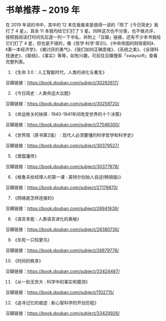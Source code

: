 # 书单推荐 – 2019 年

在 2019 年读的书中，其中的 12 本在我看来是值得一读的「除了《今日简史》我打了 4 星」，其余 11 本我均给它们打了 5 星。同样这次也不分类，也不做点评，按照我阅读打时间先后逐一列一下书名，并附上「豆瓣」链接，还有不少本书我给它们打了 4 星，但也是不错的，像《哲学·科学·常识》、《中央帝国的财政密码》、《第一本经济学》、《被讨厌的勇气》、《我们如何正确思维》、《系统之美》、《全球科技通史》、《联结》、《事实》等等，如有兴趣，可前往豆瓣搜索「swaysoft」查看完整列表。

01. 《生命 3.0：人工智能时代，人类的进化与重生》

豆瓣链接：https://book.douban.com/subject/30262617/

02. 《今日简史 : 人类命运大议题》

豆瓣链接：https://book.douban.com/subject/30259720/

03. 《命运攸关的抉择 : 1940-1941年间改变世界的十个决策》

豆瓣链接：https://book.douban.com/subject/27046300/

04. 《世界观（原书第2版） : 现代人必须要懂的科学哲学和科学史》

豆瓣链接：https://book.douban.com/subject/30379527/

05. 《曾国藩传》

豆瓣链接：https://book.douban.com/subject/30377678/

06. 《格鲁夫给经理人的第一课 : 英特尔创始人自述(畅销版)》

豆瓣链接：https://book.douban.com/subject/27178870/

07. 《网络是怎样连接的》

豆瓣链接：https://book.douban.com/subject/26941639/

08. 《语言本能 : 人类语言进化的奥秘》

豆瓣链接：https://book.douban.com/subject/26380736/

09. 《杀死一只知更鸟》

豆瓣链接：https://book.douban.com/subject/26879778/

10. 《时间的秩序》

豆瓣链接：https://book.douban.com/subject/33424487/

11. 《从一到无穷大 : 科学中的事实和臆测》

豆瓣链接：https://book.douban.com/subject/1102715/

12. 《追寻记忆的痕迹 : 新心智科学的开创历程》

豆瓣链接：https://book.douban.com/subject/33429926/